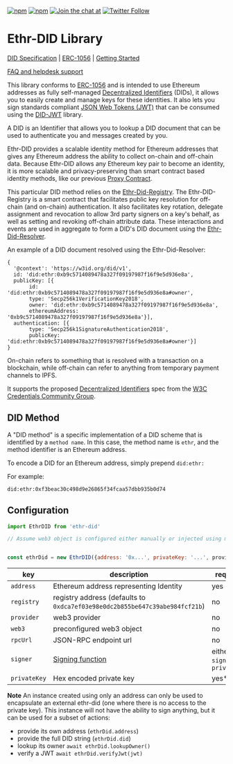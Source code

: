 

[![npm](https://img.shields.io/npm/dt/ethr-did.svg)](https://www.npmjs.com/package/ethr-did)
[![npm](https://img.shields.io/npm/v/ethr-did.svg)](https://www.npmjs.com/package/ethr-did)
[![Join the chat at](https://img.shields.io/badge/Riot-Join%20chat-green.svg)](https://chat.uport.me/#/login)
[![Twitter Follow](https://img.shields.io/twitter/follow/uport_me.svg?style=social&label=Follow)](https://twitter.com/uport_me)

# Ethr-DID Library

[DID Specification](https://w3c-ccg.github.io/did-spec/) | [ERC-1056](https://github.com/ethereum/EIPs/issues/1056) | [Getting Started](/docs/guides/index.md)

[FAQ and helpdesk support](http://bit.ly/uPort_helpdesk)

This library conforms to [ERC-1056](https://github.com/ethereum/EIPs/issues/1056) and is intended to use Ethereum addresses as fully self-managed [Decentralized Identifiers](https://w3c-ccg.github.io/did-spec/#decentralized-identifiers-dids) (DIDs), it allows you to easily create and manage keys for these identities.  It also lets you sign standards compliant [JSON Web Tokens (JWT)](https://jwt.io) that can be consumed using the [DID-JWT](https://github.com/uport-project/did-jwt) library.

A DID is an Identifier that allows you to lookup a DID document that can be used to authenticate you and messages created by you.

Ethr-DID provides a scalable identity method for Ethereum addresses that gives any Ethereum address the ability to collect on-chain and off-chain data. Because Ethr-DID allows any Ethereum key pair to become an identity, it is more scalable and privacy-preserving than smart contract based identity methods, like our previous [Proxy Contract](https://github.com/uport-project/uport-identity/blob/develop/docs/reference/proxy.md).

This particular DID method relies on the [Ethr-Did-Registry](https://github.com/uport-project/ethr-did-registry). The Ethr-DID-Registry is a smart contract that facilitates public key resolution for off-chain (and on-chain) authentication. It also facilitates key rotation, delegate assignment and revocation to allow 3rd party signers on a key's behalf, as well as setting and revoking off-chain attribute data. These interactions and events are used in aggregate to form a DID's DID document using the [Ethr-Did-Resolver](https://github.com/uport-project/ethr-did-resolver).

An example of a DID document resolved using the Ethr-Did-Resolver:

```
{
  '@context': 'https://w3id.org/did/v1',
  id: 'did:ethr:0xb9c5714089478a327f09197987f16f9e5d936e8a',
  publicKey: [{
       id: 'did:ethr:0xb9c5714089478a327f09197987f16f9e5d936e8a#owner',
       type: 'Secp256k1VerificationKey2018',
       owner: 'did:ethr:0xb9c5714089478a327f09197987f16f9e5d936e8a',
       ethereumAddress: '0xb9c5714089478a327f09197987f16f9e5d936e8a'}],
  authentication: [{
       type: 'Secp256k1SignatureAuthentication2018',
       publicKey: 'did:ethr:0xb9c5714089478a327f09197987f16f9e5d936e8a#owner'}]
}
```

On-chain refers to something that is resolved with a transaction on a blockchain, while off-chain can refer to anything from temporary payment channels to IPFS.

It supports the proposed [Decentralized Identifiers](https://w3c-ccg.github.io/did-spec/) spec from the [W3C Credentials Community Group](https://w3c-ccg.github.io).


## DID Method

A "DID method" is a specific implementation of a DID scheme that is identified by a `method name`. In this case, the method name is `ethr`, and the method identifier is an Ethereum address.

To encode a DID for an Ethereum address, simply prepend `did:ethr:`


For example:

`did:ethr:0xf3beac30c498d9e26865f34fcaa57dbb935b0d74`

## Configuration

```js
import EthrDID from 'ethr-did'

// Assume web3 object is configured either manually or injected using metamask


const ethrDid = new EthrDID({address: '0x...', privateKey: '...', provider})
```

| key | description| required |
|-----|------------|----------|
|`address`|Ethereum address representing Identity| yes |
|`registry`| registry address (defaults to `0xdca7ef03e98e0dc2b855be647c39abe984fcf21b`) | no |
|`provider`| web3 provider | no |
|`web3`| preconfigured web3 object | no |
|`rpcUrl`| JSON-RPC endpoint url | no |
|`signer`| [Signing function](https://github.com/uport-project/did-jwt#signer-functions)| either `signer` or `privateKey` |
|`privateKey`| Hex encoded private key | yes* |

**Note**
An instance created using only an address can only be used to encapsulate an external ethr-did (one where there is no access to the private key).
This instance will not have the ability to sign anything, but it can be used for a subset of actions:

*  provide its own address (`ethrDid.address`)
*  provide the full DID string (`ethrDid.did`)
*  lookup its owner `await ethrDid.lookupOwner()`
*  verify a JWT `await ethrDid.verifyJwt(jwt)`
